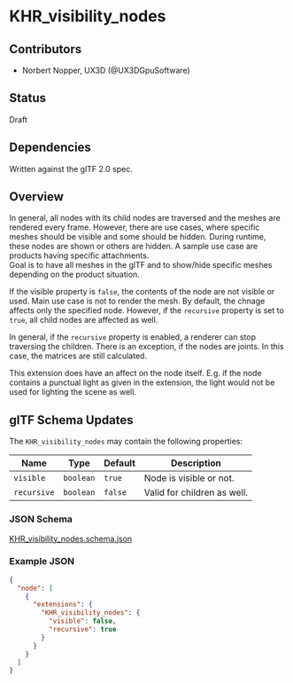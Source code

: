 # KHR_visibility_nodes

## Contributors

* Norbert Nopper, UX3D (@UX3DGpuSoftware)

## Status

Draft

## Dependencies

Written against the glTF 2.0 spec.

## Overview

In general, all nodes with its child nodes are traversed and the meshes are rendered every frame. However, there are use cases, where specific meshes should be visible and some should be hidden. During runtime, these nodes are shown or others are hidden. A sample use case are products having specific attachments.  
Goal is to have all meshes in the glTF and to show/hide specific meshes depending on the product situation.
  
If the visible property is `false`, the contents of the node are not visible or used. Main use case is not to render the mesh. By default, the chnage affects only the specified node. However, if the `recursive` property is set to `true`, all child nodes are affected as well.
  
In general, if the `recursive` property is enabled, a renderer can stop traversing the children. There is an exception, if the nodes are joints. In this case, the matrices are still calculated.
  
This extension does have an affect on the node itself. E.g. if the node contains a punctual light as given in the extension, the light would not be used for lighting the scene as well.

## glTF Schema Updates

The `KHR_visibility_nodes` may contain the following properties:

| Name        | Type      | Default | Description
|-------------|-----------|---------|-----------------------------
| `visible`   | `boolean` | `true`  | Node is visible or not.
| `recursive` | `boolean` | `false` | Valid for children as well.

### JSON Schema

[KHR_visibility_nodes.schema.json](schema/KHR_visibility_nodes.schema.json)

### Example JSON

```json
{
  "node": [
    {
      "extensions": {
        "KHR_visibility_nodes": {
          "visible": false,
          "recursive": true
        }
      }
    }
  ]
}
```
